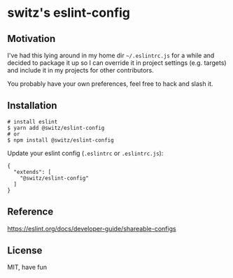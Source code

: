 # switz's eslint-config

## Motivation

I've had this lying around in my home dir `~/.eslintrc.js` for a while and decided to package it up so I can override it in project settings (e.g. targets) and include it in my projects for other contributors.

You probably have your own preferences, feel free to hack and slash it.

## Installation

```
# install eslint
$ yarn add @switz/eslint-config
# or
$ npm install @switz/eslint-config
```

Update your eslint config (`.eslintrc` or `.eslintrc.js`):

```
{
  "extends": [
    "@switz/eslint-config"
  ]
}
```

## Reference
https://eslint.org/docs/developer-guide/shareable-configs

## License
MIT, have fun


